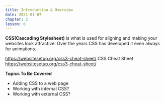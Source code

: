 ```yaml
---
title: Introduction & Overview
date: 2021-01-07
chapter: 2
lesson: 0
---
```


**CSS(Cascading Stylesheet)** is what is used for aligning and making your websites look attractive. Over the years CSS has developed it even always for animations.

https://websitesetup.org/css3-cheat-sheet/ CSS Cheat Sheet https://websitesetup.org/css3-cheat-sheet/

**Topics To Be Covered**

* Adding CSS to a web page
* Working with internal CSS?
* Working with external CSS?